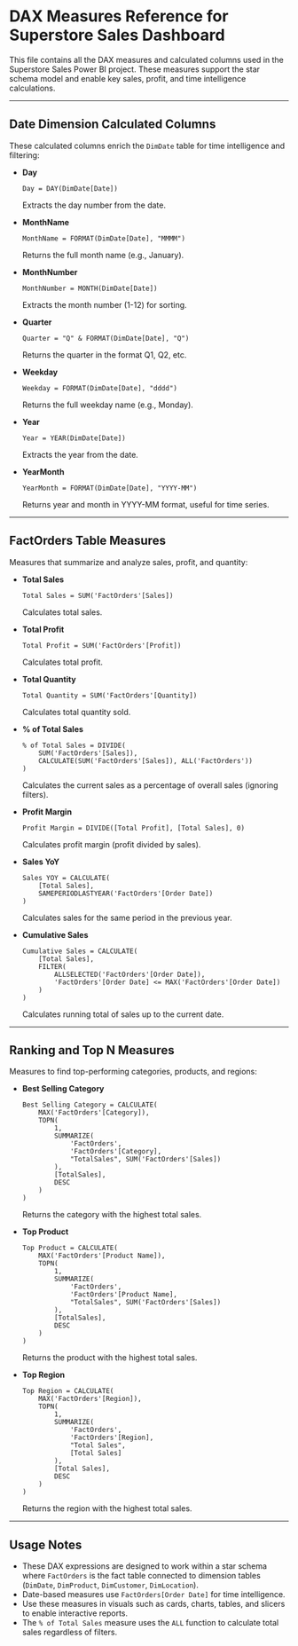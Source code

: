 # DAX Measures Reference for Superstore Sales Dashboard

This file contains all the DAX measures and calculated columns used in the Superstore Sales Power BI project. These measures support the star schema model and enable key sales, profit, and time intelligence calculations.

---

## Date Dimension Calculated Columns

These calculated columns enrich the `DimDate` table for time intelligence and filtering:

- **Day**
  ```DAX
  Day = DAY(DimDate[Date])
  ```
  Extracts the day number from the date.

- **MonthName**
  ```DAX
  MonthName = FORMAT(DimDate[Date], "MMMM")
  ```
  Returns the full month name (e.g., January).

- **MonthNumber**
  ```DAX
  MonthNumber = MONTH(DimDate[Date])
  ```
  Extracts the month number (1-12) for sorting.

- **Quarter**
  ```DAX
  Quarter = "Q" & FORMAT(DimDate[Date], "Q")
  ```
  Returns the quarter in the format Q1, Q2, etc.

- **Weekday**
  ```DAX
  Weekday = FORMAT(DimDate[Date], "dddd")
  ```
  Returns the full weekday name (e.g., Monday).

- **Year**
  ```DAX
  Year = YEAR(DimDate[Date])
  ```
  Extracts the year from the date.

- **YearMonth**
  ```DAX
  YearMonth = FORMAT(DimDate[Date], "YYYY-MM")
  ```
  Returns year and month in YYYY-MM format, useful for time series.

---

## FactOrders Table Measures

Measures that summarize and analyze sales, profit, and quantity:

- **Total Sales**
  ```DAX
  Total Sales = SUM('FactOrders'[Sales])
  ```
  Calculates total sales.

- **Total Profit**
  ```DAX
  Total Profit = SUM('FactOrders'[Profit])
  ```
  Calculates total profit.

- **Total Quantity**
  ```DAX
  Total Quantity = SUM('FactOrders'[Quantity])
  ```
  Calculates total quantity sold.

- **% of Total Sales**
  ```DAX
  % of Total Sales = DIVIDE(
      SUM('FactOrders'[Sales]),
      CALCULATE(SUM('FactOrders'[Sales]), ALL('FactOrders'))
  )
  ```
  Calculates the current sales as a percentage of overall sales (ignoring filters).

- **Profit Margin**
  ```DAX
  Profit Margin = DIVIDE([Total Profit], [Total Sales], 0)
  ```
  Calculates profit margin (profit divided by sales).

- **Sales YoY**
  ```DAX
  Sales YOY = CALCULATE(
      [Total Sales],
      SAMEPERIODLASTYEAR('FactOrders'[Order Date])
  )
  ```
  Calculates sales for the same period in the previous year.

- **Cumulative Sales**
  ```DAX
  Cumulative Sales = CALCULATE(
      [Total Sales],
      FILTER(
          ALLSELECTED('FactOrders'[Order Date]),
          'FactOrders'[Order Date] <= MAX('FactOrders'[Order Date])
      )
  )
  ```
  Calculates running total of sales up to the current date.

---

## Ranking and Top N Measures

Measures to find top-performing categories, products, and regions:

- **Best Selling Category**
  ```DAX
  Best Selling Category = CALCULATE(
      MAX('FactOrders'[Category]),
      TOPN(
          1,
          SUMMARIZE(
              'FactOrders',
              'FactOrders'[Category],
              "TotalSales", SUM('FactOrders'[Sales])
          ),
          [TotalSales],
          DESC
      )
  )
  ```
  Returns the category with the highest total sales.

- **Top Product**
  ```DAX
  Top Product = CALCULATE(
      MAX('FactOrders'[Product Name]),
      TOPN(
          1,
          SUMMARIZE(
              'FactOrders',
              'FactOrders'[Product Name],
              "TotalSales", SUM('FactOrders'[Sales])
          ),
          [TotalSales],
          DESC
      )
  )
  ```
  Returns the product with the highest total sales.

- **Top Region**
  ```DAX
  Top Region = CALCULATE(
      MAX('FactOrders'[Region]),
      TOPN(
          1,
          SUMMARIZE(
              'FactOrders',
              'FactOrders'[Region],
              "Total Sales",
              [Total Sales]
          ),
          [Total Sales],
          DESC
      )
  )
  ```
  Returns the region with the highest total sales.

---

## Usage Notes

- These DAX expressions are designed to work within a star schema where `FactOrders` is the fact table connected to dimension tables (`DimDate`, `DimProduct`, `DimCustomer`, `DimLocation`).
- Date-based measures use `FactOrders[Order Date]` for time intelligence.
- Use these measures in visuals such as cards, charts, tables, and slicers to enable interactive reports.
- The `% of Total Sales` measure uses the `ALL` function to calculate total sales regardless of filters.
